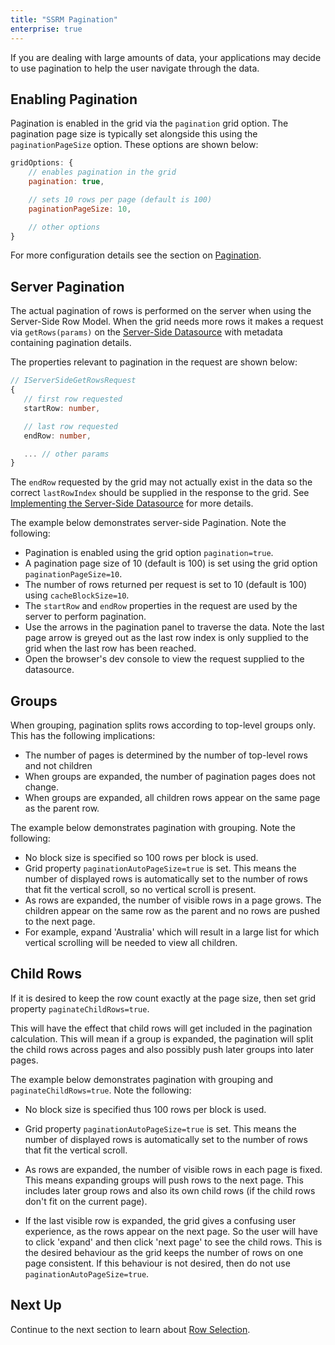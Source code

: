 ```yaml
---
title: "SSRM Pagination"
enterprise: true
---
```


If you are dealing with large amounts of data, your applications may decide to use pagination to help the user navigate through the data.

## Enabling Pagination

Pagination is enabled in the grid via the `pagination` grid option. The pagination page size is typically set alongside this using the `paginationPageSize` option. These options are shown below:


```js
gridOptions: {
    // enables pagination in the grid
    pagination: true,

    // sets 10 rows per page (default is 100)
    paginationPageSize: 10,

    // other options
}
```

For more configuration details see the section on [Pagination](../row-pagination).


## Server Pagination

The actual pagination of rows is performed on the server when using the Server-Side Row Model. When the grid needs more rows it makes a request via `getRows(params)` on the [Server-Side Datasource](../server-side-model-datasource/#datasource-interface) with metadata containing pagination details.

The properties relevant to pagination in the request are shown below:

```ts
// IServerSideGetRowsRequest
{
   // first row requested
   startRow: number,

   // last row requested
   endRow: number,

   ... // other params
}
```

The `endRow` requested by the grid may not actually exist in the data so the correct `lastRowIndex` should be supplied in the response to the grid. See [Implementing the Server-Side Datasource](../server-side-model-datasource/#implementing-the-server-side-datasource) for more details.

The example below demonstrates server-side Pagination. Note the following:

- Pagination is enabled using the grid option `pagination=true`.
- A pagination page size of 10 (default is 100) is set using the grid option `paginationPageSize=10`.
- The number of rows returned per request is set to 10 (default is 100) using `cacheBlockSize=10`.
- The `startRow` and `endRow` properties in the request are used by the server to perform pagination.
- Use the arrows in the pagination panel to traverse the data. Note the last page arrow is greyed out as the last row index is only supplied to the grid when the last row has been reached.
- Open the browser's dev console to view the request supplied to the datasource.

<grid-example title='Pagination' name='pagination' type='generated' options='{ "enterprise": true, "exampleHeight": 551, "extras": ["alasql"], "modules": ["serverside", "menu", "columnpanel"] }'></grid-example>

## Groups

When grouping, pagination splits rows according to top-level groups only. This has the following implications:

- The number of pages is determined by the number of top-level rows and not children
- When groups are expanded, the number of pagination pages does not change.
- When groups are expanded, all children rows appear on the same page as the parent row.

The example below demonstrates pagination with grouping. Note the following:

- No block size is specified so 100 rows per block is used.
- Grid property `paginationAutoPageSize=true` is set. This means the number of displayed rows is automatically set to the number of rows that fit the vertical scroll, so no vertical scroll is present.
- As rows are expanded, the number of visible rows in a page grows. The children appear on the same row as the parent and no rows are pushed to the next page.
- For example, expand 'Australia' which will result in a large list for which vertical scrolling will be needed to view all children.

<grid-example title='Pagination with Groups' name='pagination-with-groups' type='generated' options='{ "enterprise": true, "exampleHeight": 551, "extras": ["alasql"], "modules": ["serverside", "rowgrouping", "menu", "columnpanel"] }'></grid-example>

## Child Rows

If it is desired to keep the row count exactly at the page size, then set grid property `paginateChildRows=true`.

This will have the effect that child rows will get included in the pagination calculation. This will mean if a group is expanded, the pagination will split the child rows across pages and also possibly push later groups into later pages.

The example below demonstrates pagination with grouping and `paginateChildRows=true`. Note the following:

- No block size is specified thus 100 rows per block is used.

- Grid property `paginationAutoPageSize=true` is set. This means the number of displayed rows is automatically set to the number of rows that fit the vertical scroll.

- As rows are expanded, the number of visible rows in each page is fixed. This means expanding groups will push rows to the next page. This includes later group rows and also its own child rows (if the child rows don't fit on the current page).

- If the last visible row is expanded, the grid gives a confusing user experience, as the rows appear on the next page. So the user will have to click 'expand' and then click 'next page' to see the child rows. This is the desired behaviour as the grid keeps the number of rows on one page consistent. If this behaviour is not desired, then do not use `paginationAutoPageSize=true`.

<grid-example title='Paginate Child Rows' name='paginate-child-rows' type='generated' options='{ "enterprise": true, "exampleHeight": 551, "extras": ["alasql"], "modules": ["serverside", "rowgrouping", "menu", "columnpanel"] }'></grid-example>

## Next Up

Continue to the next section to learn about [Row Selection](../server-side-model-selection/).

